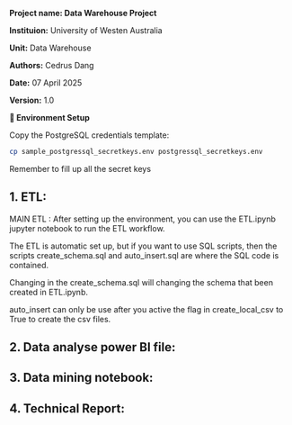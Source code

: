 **Project name: Data Warehouse Project**

**Instituion:** University of Westen Australia

**Unit:** Data Warehouse

**Authors:** Cedrus Dang 

**Date:** 07 April 2025

**Version:** 1.0

**🔐 Environment Setup**

Copy the PostgreSQL credentials template:

```bash
cp sample_postgressql_secretkeys.env postgressql_secretkeys.env
```

Remember to fill up all the secret keys

## 1. ETL:

MAIN ETL : After setting up the environment, you can use the ETL.ipynb jupyter notebook to run the ETL workflow.

The ETL is automatic set up, but if you want to use SQL scripts, then the scripts create_schema.sql and auto_insert.sql are where the SQL code is contained.

Changing in the create_schema.sql will changing the schema that been created in ETL.ipynb.

auto_insert can only be use after you active the flag in create_local_csv to True to create the csv files. 

## 2. Data analyse power BI file:

## 3. Data mining notebook:

## 4. Technical Report:
